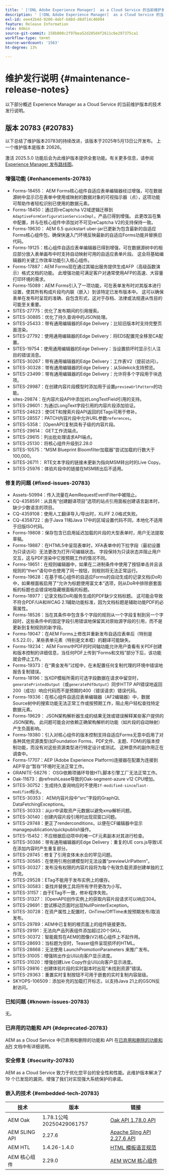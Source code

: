 ```yaml
---
title: ' [!DNL Adobe Experience Manager]  as a Cloud Service 的当前维护发行说明。'
description: ' [!DNL Adobe Experience Manager]  as a Cloud Service 的当前维护发行说明。'
exl-id: eee42b4d-9206-4ebf-b88d-d8df14c46094
feature: Release Information
role: Admin
source-git-commit: 158b808c2f97bea52d285d4f2611c6e297375ca1
workflow-type: tm+mt
source-wordcount: '1563'
ht-degree: 13%

---
```



# 维护发行说明 {#maintenance-release-notes}

以下部分概述 Experience Manager as a Cloud Service 的当前维护版本的技术发行说明。

## 版本 20783 {#20783}

以下总结了维护版本20783的持续改进，该版本于2025年5月13日公开发布。 上一个维护版本是版本 20626。

激活 2025.5.0 功能后会为此维护版本提供全套功能。有关更多信息，请参阅[ Experience Manager 发布路线图](https://experienceleague.adobe.com/zh-hans/docs/experience-manager-release-information/aem-release-updates/update-releases-roadmap)。

### 增强功能 {#enhancements-20783}

* Forms-18455： AEM Forms核心组件自适应表单编辑器经过增强，可在数据源树中显示已在表单中使用或映射的数据对象的可视指示器（点），这项功能可帮助作者轻松识别已使用的数据元素。
* Forms-18450：通过将reCaptcha V2域逻辑迁移到`AdaptiveFormConfigurationServiceImpl`，产品已得到增强。 此更改旨在集中配置，并与在核心组件中添加对不可见reCaptcha V2的支持保持一致。
* Forms-19630： AEM 6.5 quickstart uber-jar已更新为包含最新的自适应Forms核心组件包，确保快速入门环境反映最新的自适应Forms功能并替换旧代码。
* Forms-19125：核心组件自适应表单编辑器已得到增强，可在数据源树中的相应部分放入表单画布中时支持自动映射可用的自适应表单片段。 这会将基础编辑器的关键工作效率功能引入核心组件。
* Forms-17887：AEM Forms现在通过其输出服务提供生成AFP（高级函数演示）格式文档的功能。 此增强功能可满足客户对通常使用AFP的高速、大容量打印环境的需求。
* Forms-15089：AEM Forms引入了一项功能，可在表单发布时对其版本进行设置，使其所有构成片段均内联（嵌入）到该特定已发布版本中。 这可以确保表单在发布时呈现的准确、自包含形式，这对于存档、法律或法规遵从性目的可能至关重要。
* SITES-27775：优化了发布期间的引用搜索。
* SITES-30885：优化了持久查询中的JSON处理。
* SITES-25433：带有通用编辑器的Edge Delivery：比较旧版本时支持完整页面渲染。
* SITES-27792：使用通用编辑器的Edge Delivery：将EDS配置完全移至CA配置。
* SITES-19754：使用通用编辑器的Edge Delivery：当设置损坏时显示引人注目的错误消息。
* SITES-30267：带有通用编辑器的Edge Delivery：工作表V2（提前访问）。
* SITES-30328：带有通用编辑器的Edge Delivery：从Sidekick支持预览。
* SITES-23499：带有通用编辑器的Edge Delivery：允许将多个字段用于块选项。
* SITES-29987：在创建内容片段模型时添加用于设置`previewUrlPattern`的功能。
* sites-29874：在内容片段API中添加对LongTextField引用的支持。
* SITES-29601：为通过LongText字段引用的内容片段添加验证。
* SITES-24623：使GET和搜索片段API返回的ETags可用于修补。
* SITES-28557：PATCH内容片段中允许URL参数`references`。
* SITES-5358： [OpenAPI]复制具有子级的内容片段。
* SITES-29614： GET工作流端点。
* SITES-29615：列出批处理请求API端点。
* SITES-25130：将核心组件升级到2.28.0
* SITES-10575：“MSM Blueprint Bloomfilter加载器”尝试加载的行数大于100,000。
* SITES-26711： RTE文本字段的链接未更新为指向MSM转出时的Live Copy。
* SITES-25976：体验片段中的链接在MSM转出后不适用。

### 修复的问题 {#fixed-issues-20783}

* Assets-50994：传入流量在AemRequestEventFilter中被阻止。
* CQ-4358591：从具有“创建翻译项目”选项的站点引用面板创建语言副本时，缺少少数语言的项目。
* CQ-4359108：使用人工翻译导入/导出时，XLIFF 2.0格式失败。
* CQ-4358722：由于Java 11和Java 17中的区域设置代码不同，本地化不适用于旧版ISO代码。
* Forms-19808：保存包含已启用延迟加载的片段的大型表单时，用户无法提取草稿。
* Forms-19887：在HTML5中呈现表单时，XFA表单中的下拉字段（最初设置为只读访问）无法更改为打开/可编辑状态。 字段保持为只读状态并阻止用户交互，这与PDF渲染中它按预期工作的情况不同。
* Forms-19651：在规则编辑器中，如果在二进制条件中使用了按钮单击并且该规则的“then”语句中也使用了同一按钮，则规则将无法正常运行。
* Forms-19628：在基于核心组件的自适应Forms的自动生成的记录文档(DoR)中，如果根面板启用了“允许为标题使用富文本”选项，则从DoR中排除嵌套面板的标题也会错误地隐藏根面板的标题。
* Forms-18977：记录文档(DoR)服务生成的PDF缺少文档标题。 这可能会导致不符合PDF/UA和WCAG 2.1辅助功能标准，因为文档标题是辅助功能PDF的必需属性。
* Forms-18526：当在其条件中包含多个字段的规则从一个字段复制到另一个字段时，这些条件中的固定字段引用错误地保留其对原始源字段的引用，而不是更新到复制规则的新字段。
* Forms-19047：在AEM Forms上修改并重新发布自适应表单后（特别是6.5.22.0），某些表单元素（特别是文本框）的翻译可能缺失。
* Forms-19234： AEM Forms中PDF的时间轴功能允许用户查看有关PDF创建和版本控制的详细信息，当任何PDF上传到“Forms和文档”部分下后，该功能就会停止工作。
* Forms-19373：在“黄金发布”过程中，在未配置任何复制代理的环境中错误地报告复制错误。
* Forms-18196：当XDP模板所需的可选字段数据在请求中留空时，`generatePrintedOutput`（或`generatePdfOutput`）同步HTTP API错误地返回200（成功）响应代码而不是预期的400（错误请求）错误代码。
* Forms-19336：在核心组件自适应表单编辑器（AF2编辑器）中，数据Source树中的搜索功能无法正常工作或按预期工作，阻止用户轻松查找特定数据元素。
* Forms-19629： JSON架构解析器生成的结果无效或错误解释某些客户提供的JSON架构。 此问题可能会对依赖正确架构解析的功能（如片段的自动映射）产生负面影响。
* Forms-19380：引入对核心组件的版本控制支持自适应Forms无意中启用了对各种其他资源类型(如Foundation Forms、PDF文件、主题、FDM)的版本控制功能，而没有对这些资源类型进行特定设计或测试。 这种意外的副作用正在调查中。
* Forms-17707：AEP (Adobe Experience Platform)连接器在配置为连接到AEP平台“暂存”环境时无法正常工作。
* GRANITE-58276： OSGi依赖项循环导致HTL脚本引擎工厂无法正常工作。
* Oak-11673：由refreshLease导致的Oak-segment-azure v12 CPU增加。
* SITES-30752：生成持久查询响应时不使用`If-modified-since`/`last-modified`标头。
* SITES-30353： AEM内容片段中“src”字段的GraphQL DataFetchingExceptions。
* SITES-30333：从jcr中读取资产元数据以避免xmp解析问题。
* SITES-30140：创建内容片段引用时出现双窗口问题。
* SITES-29748：更正了renderconditions，以便在CF编辑器中显示managepublication/quickpublish操作。
* SITES-15452：不应根据启动项中的唯一CF元素副本对其进行检查。
* SITES-30386：带有通用编辑器的Edge Delivery：重复的UE cors.js导致UE在添加内容时产生重复部分。
* SITES-29745：修复了引用变体未水合的罕见问题。
* SITES-30585：在使用引用创建模型时无法设置“previewUrlPattern”。
* SITES-30327：发布没有权限的内容片段将为每个有效负载资源创建单独的工作流。
* SITES-29528：ETag不能用于发布实例上的缓存。
* SITES-30583：查找并替换工具将所有字符更改为小写。
* SITES-31157：由于ETag不一致，修补程序失败。
* SITES-31327： [OpenAPI]创作实例上的获取内容片段请求可以响应304。
* SITES-29691：尝试移动页面时出现NullPointerException。
* SITES-30728：在资产属性上配置时，OnTime/OffTime未按预期发布/取消发布。
* SITES-29789：AEM中已复制的根页面上的组件链接更改。
* SITES-29191：无法向产品列表组件添加超过20个SKU。
* SITES-30372：智能裁剪在AEM的图像(V2)核心组件上不起作用。
* SITES-28693：当标题为空时，Teaser组件呈现损坏的HTML。
* SITES-28668：无法使用 LaunchPromotionParameters 来推广发布。
* SITES-31005：增强转出作业UI以向客户显示进度。
* SITES-31020：增强创建Live Copy作业UI以向客户显示进度。
* SITES-29816：创建体验片段的实时副本时出现“未找到资源”错误。
* SITES-29363：重置实时复制按钮不可用于嵌套的实时复制内容层级。
* SKYOPS-106509：添加补充的加载打开标志，以支持Java 21上的GSON反射访问。

### 已知问题 {#known-issues-20783}

无。

### 已弃用的功能和 API {#deprecated-20783}

AEM as a Cloud Service 中已弃用和删除的功能和 API 在[已弃用和删除的功能和 API](/help/release-notes/deprecated-removed-features.md) 文档中有详细说明。

### 安全修复 {#security-20783}

AEM as a Cloud Service 致力于优化您平台的安全性和性能。此维护版本解决了 19 个已发现的漏洞，增强了我们对实现强大系统保护的承诺。

### 嵌入的技术 {#embedded-tech-20783}

| 技术 | 版本 | 链接 |
|---|---|---|
| AEM Oak | 1.78.1公吨20250429061757 | [Oak API 1.78.0 API](https://www.javadoc.io/doc/org.apache.jackrabbit/oak-api/1.78.0/index.html) |
| AEM SLING API | 2.27.6 | [Apache Sling API 2.27.6 API](https://www.javadoc.io/doc/org.apache.sling/org.apache.sling.api/latest/index.html) |
| AEM HTL | 1.4.26-1.4.0 | [HTML 模板语言规范](https://github.com/adobe/htl-spec) |
| AEM 核心组件 | 2.29.0 | [AEM WCM 核心组件](https://github.com/adobe/aem-core-wcm-components) |

